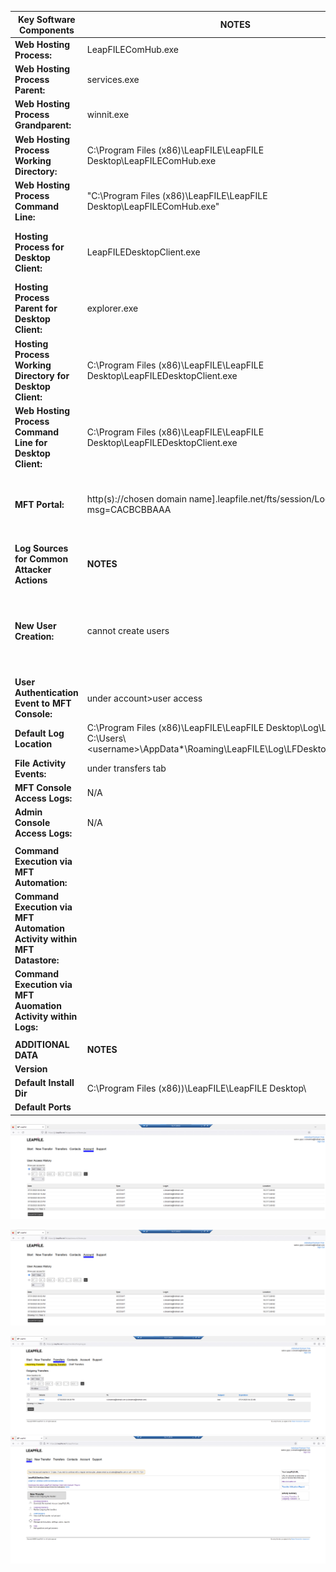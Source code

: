 | **Key Software Components**                                             | **NOTES**                                                                                                                                                 |                                                                                                  |
|-------------------------------------------------------------------------|-----------------------------------------------------------------------------------------------------------------------------------------------------------|--------------------------------------------------------------------------------------------------|
| **Web Hosting Process:**                                                | LeapFILEComHub.exe                                                                                                                                        |                                                                                                  |
| **Web Hosting Process Parent:**                                         | services.exe                                                                                                                                              |                                                                                                  |
| **Web Hosting Process Grandparent:**                                    | winnit.exe                                                                                                                                                |                                                                                                  |
| **Web Hosting Process Working Directory:**                              | C:\\Program Files (x86)\\LeapFILE\\LeapFILE Desktop\\LeapFILEComHub.exe                                                                                   |                                                                                                  |
| **Web Hosting Process Command Line:**                                   | "C:\\Program Files (x86)\\LeapFILE\\LeapFILE Desktop\\LeapFILEComHub.exe"                                                                                 |                                                                                                  |
| **Hosting Process for Desktop Client:**                                 | LeapFILEDesktopClient.exe                                                                                                                                 | BROWSER BASED MFT, DESKTOP CLIENT IS OPTIONAL                                                    |
| **Hosting Process Parent for Desktop Client:**                          | explorer.exe                                                                                                                                              |                                                                                                  |
| **Hosting Process Working Directory for Desktop Client:**               | C:\\Program Files (x86)\\LeapFILE\\LeapFILE Desktop\\LeapFILEDesktopClient.exe                                                                            |                                                                                                  |
| **Web Hosting Process Command Line for Desktop Client:**                | C:\\Program Files (x86)\\LeapFILE\\LeapFILE Desktop\\LeapFILEDesktopClient.exe                                                                            |                                                                                                  |
| **MFT Portal:**                                                         | http(s)://chosen domain name].leapfile.net/fts/session/Login.jsp?msg=CACBCBBAAA                                                                           | remove parantheses from http(s)... was needed to save info into cell                             |
|                                                                         |                                                                                                                                                           |                                                                                                  |
| **Log Sources for Common Attacker Actions**                             | **NOTES**                                                                                                                                                 |                                                                                                  |
| **New User Creation:**                                                  | cannot create users                                                                                                                                       | different type of MFT. specific user logs into MFT portal and sends/recieves files through email |
| **User Authentication Event to MFT Console:**                           | under account\>user access                                                                                                                                |                                                                                                  |
| **Default Log Location**                                                | C:\\Program Files (x86)\\LeapFILE\\LeapFILE Desktop\\Log\\LF﻿﻿ComHub.txt C:\\Users\\\<username\>\\AppData\*\\Roaming\\LeapFILE\\Log\\LFDesktopClientLog.txt |                                                                                                  |
| **File Activity Events:**                                               | under transfers tab                                                                                                                                       |                                                                                                  |
| **MFT Console Access Logs:**                                            | N/A                                                                                                                                                       |                                                                                                  |
| **Admin Console Access Logs:**                                          | N/A                                                                                                                                                       |                                                                                                  |
|                                                                         |                                                                                                                                                           |                                                                                                  |
| **Command Execution via MFT Automation:**                               |                                                                                                                                                           |                                                                                                  |
| **Command Execution via MFT Automation Activity within MFT Datastore:** |                                                                                                                                                           |                                                                                                  |
| **Command Execution via MFT Auomation Activity within Logs:**           |                                                                                                                                                           |                                                                                                  |
|                                                                         |                                                                                                                                                           |                                                                                                  |
| **ADDITIONAL DATA**                                                     | **NOTES**                                                                                                                                                 |                                                                                                  |
| **Version**                                                             |                                                                                                                                                           |                                                                                                  |
| **Default Install Dir**                                                 | C:\\Program Files (x86))\\LeapFILE\\LeapFILE Desktop\\                                                                                                    |                                                                                                  |
| **Default Ports**                                                       |                                                                                                                                                           |                                                                                                  |

![](media/8b8e80400a2f4cc6cdec8988c6f6405d.png)

![](media/8b8e80400a2f4cc6cdec8988c6f6405d.png)

![](media/2f6808c6770086acb405a0fb6db7cce1.png)![](media/962abf53108fdc430ad11ea58808e3f5.png)
